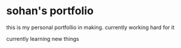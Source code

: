 # sohan's portfolio

this is my personal portfollio in making.
currently working hard for it

currently learning new things

